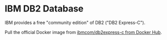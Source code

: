 # IBM DB2 Database

IBM provides a free "community edition" of DB2 ("DB2 Express-C").

Pull the official Docker image from
[ibmcom/db2express-c from Docker Hub](
https://hub.docker.com/r/ibmcom/db2express-c).

